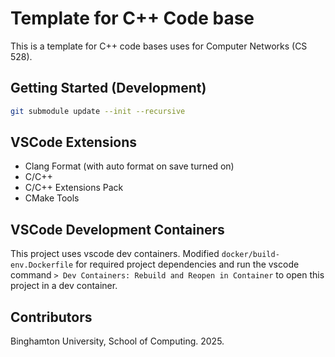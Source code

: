 # Template for C++ Code base

This is a template for C++ code bases uses for Computer Networks (CS 528). 

## Getting Started (Development)

```bash
git submodule update --init --recursive
```

## VSCode Extensions
* Clang Format (with auto format on save turned on)
* C/C++
* C/C++ Extensions Pack
* CMake Tools

## VSCode Development Containers

This project uses vscode dev containers. Modified `docker/build-env.Dockerfile` for required project dependencies and run the vscode command `> Dev Containers: Rebuild and Reopen in Container` to open this project in a dev container. 

## Contributors

Binghamton University, School of Computing. 2025. 